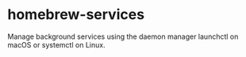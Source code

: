 # homebrew-services
Manage background services using the daemon manager launchctl on macOS or systemctl on Linux.
